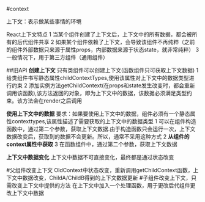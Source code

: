 #context

上下文：表示做某些事情的环境

React上下文特点
1 当某个组件创建了上下文后，上下文中的所有数据，都会被所有的后代组件共享
2 如果某个组件依赖了上下文，会导致该组件不再纯粹（之前的组件外部数据只来源于属性props，内部数据来源于状态state，就非常纯粹）
3 一般情况下，用于第三方组件（通用组件）

##旧API
**创建上下文**
只有类组件可以创建上下文(函数组件只可获取上下文数据)
1 给类组件书写静态属性childContextTypes,使用该属性对上下文中的数据类型进行约束
2 添加实例方法getChildContext(在props和state发生改变时，都会重新调用该函数),该方法返回的对象，即为上下文中的数据，该数据必须满足类型约束。该方法会在render之后调用

**使用上下文中的数据**
要求：如果要使用上下文中的数据，组件必须有一个静态属性contexttypes,该属性描述了需要获取的上下文中的数据类型
1 可以在组件构造函数中，通过第二个参数，获取上下文数据.由于构造函数只会运行一次，上下文数据改变后，获取到的数据不会更新。所以，通常不采用这种方式
2 **从组件的context属性中获取**
3 在函数组件中，通过第二个参数，获取上下文数据

**上下文中数据变化**
上下文中数据不可直接变化，最终都是通过状态改变

#父组件改变上下文
OldContext中状态改变，重新调用getChildContext函数，上下文中数据改变，ChildA/ChildB得到的上下文数据更新
#子组件改变上下文，只需改变上下文中提供的方法
在上下文中加入一个处理函数，用于更改后代组件更改上下文中数据


